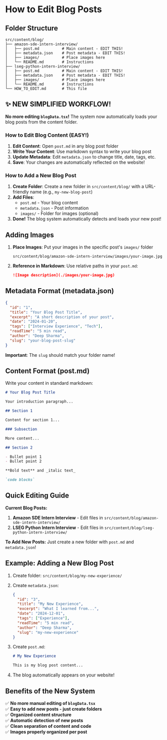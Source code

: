 # How to Edit Blog Posts

## Folder Structure

```
src/content/blog/
├── amazon-sde-intern-interview/
│   ├── post.md          # Main content - EDIT THIS!
│   ├── metadata.json    # Post metadata - EDIT THIS!
│   ├── images/          # Place images here
│   └── README.md        # Instructions
├── lseg-python-intern-interview/
│   ├── post.md          # Main content - EDIT THIS!
│   ├── metadata.json    # Post metadata - EDIT THIS!
│   ├── images/          # Place images here
│   └── README.md        # Instructions
└── HOW_TO_EDIT.md       # This file
```

## ✨ NEW SIMPLIFIED WORKFLOW!

**No more editing `blogData.tsx`!** The system now automatically loads your blog posts from the content folder.

### How to Edit Blog Content (EASY!)

1. **Edit Content**: Open `post.md` in any blog post folder
2. **Write Your Content**: Use markdown syntax to write your blog post
3. **Update Metadata**: Edit `metadata.json` to change title, date, tags, etc.
4. **Save**: Your changes are automatically reflected on the website!

### How to Add a New Blog Post

1. **Create Folder**: Create a new folder in `src/content/blog/` with a URL-friendly name (e.g., `my-new-blog-post`)
2. **Add Files**:
   - `post.md` - Your blog content
   - `metadata.json` - Post information
   - `images/` - Folder for images (optional)
3. **Done!** The blog system automatically detects and loads your new post!

## Adding Images

1. **Place Images**: Put your images in the specific post's `images/` folder

   ```
   src/content/blog/amazon-sde-intern-interview/images/your-image.jpg
   ```

2. **Reference in Markdown**: Use relative paths in your `post.md`:
   ```markdown
   ![Image description](./images/your-image.jpg)
   ```

## Metadata Format (metadata.json)

```json
{
  "id": "1",
  "title": "Your Blog Post Title",
  "excerpt": "A short description of your post",
  "date": "2024-01-20",
  "tags": ["Interview Experience", "Tech"],
  "readTime": "5 min read",
  "author": "Deep Sharma",
  "slug": "your-blog-post-slug"
}
```

**Important**: The `slug` should match your folder name!

## Content Format (post.md)

Write your content in standard markdown:

````markdown
# Your Blog Post Title

Your introduction paragraph...

## Section 1

Content for section 1...

### Subsection

More content...

## Section 2

- Bullet point 1
- Bullet point 2

**Bold text** and _italic text_

`code blocks`
````

## Quick Editing Guide

**Current Blog Posts:**

1. **Amazon SDE Intern Interview** - Edit files in `src/content/blog/amazon-sde-intern-interview/`
2. **LSEG Python Intern Interview** - Edit files in `src/content/blog/lseg-python-intern-interview/`

**To Add New Posts:** Just create a new folder with `post.md` and `metadata.json`!

## Example: Adding a New Blog Post

1. Create folder: `src/content/blog/my-new-experience/`
2. Create `metadata.json`:
   ```json
   {
     "id": "3",
     "title": "My New Experience",
     "excerpt": "What I learned from...",
     "date": "2024-12-01",
     "tags": ["Experience"],
     "readTime": "5 min read",
     "author": "Deep Sharma",
     "slug": "my-new-experience"
   }
   ```
3. Create `post.md`:

   ```markdown
   # My New Experience

   This is my blog post content...
   ```

4. The blog automatically appears on your website!

## Benefits of the New System

✅ **No more manual editing of `blogData.tsx`**  
✅ **Easy to add new posts - just create folders**  
✅ **Organized content structure**  
✅ **Automatic detection of new posts**  
✅ **Clean separation of content and code**  
✅ **Images properly organized per post**
